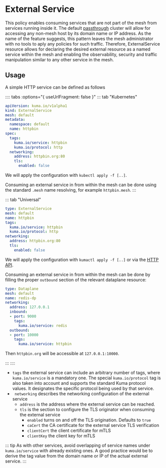 # External Service

This policy enables consuming services that are not part of the mesh from services running inside it. The default [passthrough](/docs/1.1.2/policies/mesh/#controlling-the-passthrough-mode) cluster will allow for accessing any non-mesh host by its domain name or IP address. As the name of the feature suggests, this pattern leaves the mesh administrator with no tools to aply any policies for such traffic. Therefore, ExternalService resource allows for declaring the desired external resource as a named service within the mesh and enabling the observability, security and traffic manipulation similar to any other service in the mesh.

## Usage

A simple HTTP service can be defined as follows

:::: tabs :options="{ useUrlFragment: false }"
::: tab "Kubernetes"
```yaml
apiVersion: kuma.io/v1alpha1
kind: ExternalService
mesh: default
metadata:
  namespace: default
  name: httpbin
spec:
  tags:
    kuma.io/service: httpbin
    kuma.io/protocol: http
  networking:
    address: httpbin.org:80
    tls:
      enabled: false
```

We will apply the configuration with `kubectl apply -f [..]`.

Consuming an external service in from within the mesh can be done using the standard `.mesh` name resolving, for example `httpbin.mesh`. 
:::

::: tab "Universal"
```yaml
type: ExternalService
mesh: default
name: httpbin
tags:
  kuma.io/service: httpbin
  kuma.io/protocol: http
networking:
  address: httpbin.org:80
  tls:
    enabled: false
```

We will apply the configuration with `kumactl apply -f [..]` or via the [HTTP API](/docs/0.7.2/documentation/http-api).

Consuming an external service in from within the mesh can be done by filling the proper `outbound` section of the relevant dataplane resource:

```yaml
type: Dataplane
mesh: default
name: redis-dp
networking:
  address: 127.0.0.1
  inbound:
  - port: 9000
    tags:
      kuma.io/service: redis
  outbound:
  - port: 10000
    tags:
      kuma.io/service: httpbin
```

Then `httpbin.org` will be accessible at `127.0.0.1:10000`.

:::
:::: 

 * `tags` the external service can include an arbitrary number of tags, where `kuma.io/service` is a mandatory one. The special `kuma.io/protocol` tag is also taken into account and supports the standard Kuma protocol values. It designates the specific protocol being used by that service.
 * ` networking` describes the networking configuration of the external service 
   * `address` is the address where the external service can be reached.
   * `tls` is the section to configure the TLS originator when consuming the external service
     * `enabled` turns on and off the TLS origination. Defaults to `true`
     * `caCert` the CA certificate for the external service TLS verification
     * `clientCert` the client certificate for mTLS
     * `clientKey` the client key for mTLS
 
::: tip
As with other services, avoid overlapping of service names under `kuma.io/service` with already existing ones. A good practice would be to derive the tag value from the domain name or IP of the actual external service.
:::

